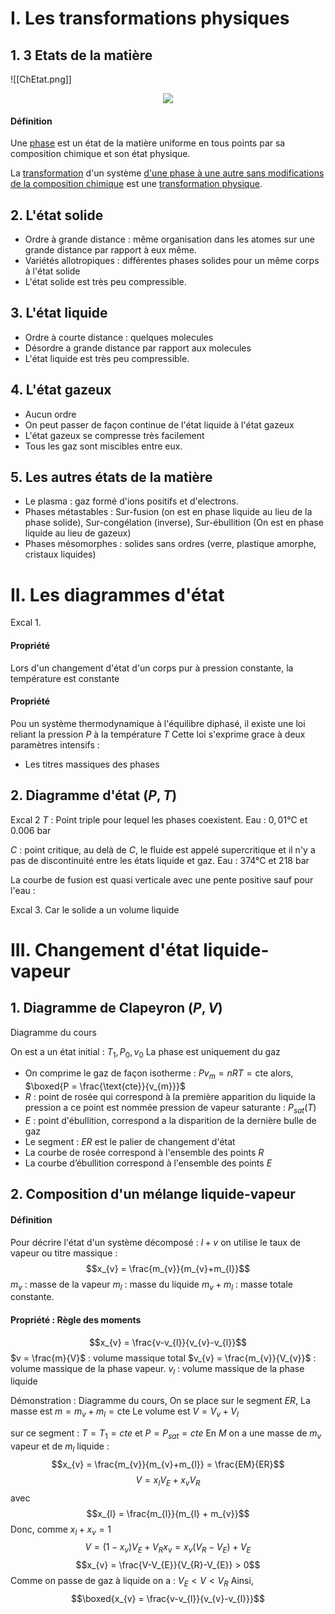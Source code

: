 # I. Les transformations physiques
## 1. 3 Etats de la matière
![[ChEtat.png]]

<p align="center"> <img src="/home/elio/Documents/Prepa/MPSI2/Physique-Chimie/Cours/Thème 3/T3C5/ChEtat.png"></p>

#### Définition
Une <u>phase</u> est un état de la matière uniforme en tous points par sa composition chimique et son état physique. 

La <u>transformation</u> d'un système <u>d'une phase à une autre sans modifications de la composition chimique</u> est une <u>transformation physique</u>. 

## 2. L'état solide
- Ordre à grande distance : même organisation dans les atomes sur une grande distance par rapport à eux même. 
- Variétés allotropiques : différentes phases solides pour un même corps à l'état solide
- L'état solide est très peu compressible. 

## 3. L'état liquide
- Ordre à courte distance : quelques molecules 
- Désordre a grande distance par rapport aux molecules
- L'état liquide est très peu compressible. 

## 4. L'état gazeux
- Aucun ordre
- On peut passer de façon continue de l'état liquide à l'état gazeux
- L'état gazeux se compresse très facilement
- Tous les gaz sont miscibles entre eux. 

## 5. Les autres états de la matière
- Le plasma : gaz formé d'ions positifs et d'electrons. 
- Phases métastables : Sur-fusion (on est en phase liquide au lieu de la phase solide), Sur-congélation (inverse), Sur-ébullition (On est en phase liquide au lieu de gazeux)
- Phases mésomorphes : solides sans ordres (verre, plastique amorphe, cristaux liquides)

# II. Les diagrammes d'état
Excal 1.

#### Propriété
Lors d'un changement d'état d'un corps pur à pression constante, la température est constante

#### Propriété
Pou un système thermodynamique à l'équilibre diphasé, il existe une loi reliant la pression $P$ à la température $T$ 
Cette loi s'exprime grace à deux paramètres intensifs : 
- Les titres massiques des phases


## 2. Diagramme d'état $(P, T)$
Excal 2
$T$ : Point triple pour lequel les phases coexistent. 
Eau : $0, 01$°C et $0.006$ bar 

$C$ : point critique, au delà de $C$, le fluide est appelé supercritique et il n'y a pas de discontinuité entre les états liquide et gaz. 
Eau : $374$°C et $218$ bar

La courbe de fusion est quasi verticale avec une pente positive sauf pour l'eau :

Excal 3.
Car le solide a un volume liquide 

# III. Changement d'état liquide-vapeur
## 1. Diagramme de Clapeyron $(P, V)$
Diagramme du cours

On est a un état initial : $T_{1}, P_{0}, v_{0}$
La phase est uniquement du gaz
- On comprime le gaz de façon isotherme : 
  $Pv_{m} = nRT = \text{cte}$ alors, $\boxed{P = \frac{\text{cte}}{v_{m}}}$ 
- $R$ : point de rosée qui correspond à la première apparition du liquide la pression a ce point est nommée pression de vapeur saturante : $P_{sat}(T)$
- $E$ : point d'ébullition, correspond a la disparition de la dernière bulle de gaz
- Le segment : $ER$ est le palier de changement d'état
- La courbe de rosée correspond à l'ensemble des points $R$ 
- La courbe d’ébullition correspond à l'ensemble des points $E$

## 2. Composition d'un mélange liquide-vapeur
#### Définition
Pour décrire l'état d'un système décomposé : $l+v$ on utilise le taux de vapeur ou titre massique : 
$$x_{v} = \frac{m_{v}}{m_{v}+m_{l}}$$
$m_{v}$ : masse de la vapeur
$m_{l}$ : masse du liquide
$m_{v}+m_{l}$ : masse totale constante. 

#### Propriété : Règle des moments
$$x_{v} = \frac{v-v_{l}}{v_{v}-v_{l}}$$
$v = \frac{m}{V}$ : volume massique total
$v_{v} = \frac{m_{v}}{V_{v}}$ : volume massique de la phase vapeur.
$v_{l}$ : volume massique de la phase liquide

Démonstration : 
Diagramme du cours, 
On se place sur le segment $ER$, 
La masse est $m= m_{v}+m_{l}=\text{cte}$
Le volume est  $V = V_{v}+V_{l}$ 

sur ce segment : $T = T_{1} = cte$ et $P = P_{sat}=cte$
En $M$ on a une masse de $m_{v}$ vapeur et de $m_{l}$ liquide : 
$$x_{v} = \frac{m_{v}}{m_{v}+m_{l}} = \frac{EM}{ER}$$
$$V = x_{l}V_{E}+x_{v}V_{R}$$
avec
$$x_{l} = \frac{m_{l}}{m_{l} + m_{v}}$$
Donc, comme $x_{l} + x_{v} = 1$ 
$$V = (1-x_{v})V_{E} + V_{R}x_{v} = x_{v}(V_{R}-V_{E})+V_{E}$$
$$x_{v} = \frac{V-V_{E}}{V_{R}-V_{E}} > 0$$
Comme on passe de gaz à liquide on a : $V_{E} < V < V_{R}$
Ainsi, 
$$\boxed{x_{v} = \frac{v-v_{l}}{v_{v}-v_{l}}}$$

